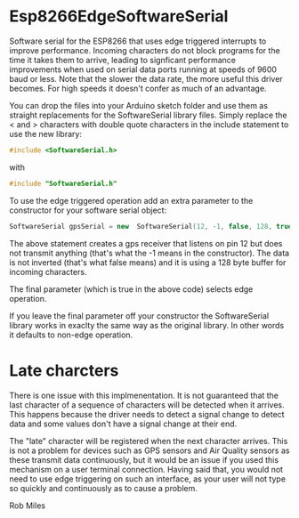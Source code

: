 # Esp8266EdgeSoftwareSerial
Software serial for the ESP8266 that uses edge triggered interrupts to improve performance.
Incoming characters do not block programs for the time it takes them to arrive, leading to signficant performance improvements when used on serial data ports running at speeds of 9600 baud or less. Note that the slower the data rate, the more useful this driver becomes. For high speeds it doesn't confer as much of an advantage. 


You can drop the files into your Arduino sketch folder and use them as straight replacements for the SoftwareSerial library files. Simply replace the < and > characters with double quote characters in the include statement to use the new library:

```c++
#include <SoftwareSerial.h>
```
with 

```c++
#include "SoftwareSerial.h"
```

To use the edge triggered operation add an extra parameter to the constructor for your software serial object:


```c++
SoftwareSerial gpsSerial = new  SoftwareSerial(12, -1, false, 128, true);
```

The above statement creates a gps receiver that listens on pin 12 but does not transmit anything (that's what the -1 means in the constructor).
The data is not inverted (that's what false means) and it is using a 128 byte buffer for incoming characters. 

The final parameter (which is true in the above code) selects edge operation. 

If you leave the final parameter off your constructor the SoftwareSerial library works in exaclty the same way as the original library. In other words it defaults to non-edge operation.

# Late charcters

There is one issue with this implmenentation. It is not guaranteed that the last character of a sequence of characters will be detected when it arrives. This happens because the driver needs to detect a signal change to detect data and some values don't have a signal change at their end. 

The "late" character will be registered when the next character arrives. This is not a problem for devices such as GPS sensors and Air Quality sensors as these transmit data continuously, but it would be an issue if you used this mechanism on a user terminal connection. Having said that, you would not need to use edge triggering on such an interface, as your user will not type so quickly and continuously as to cause a problem. 

Rob Miles
